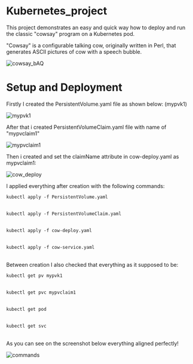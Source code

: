 # Kubernetes_project

This project demonstrates an easy and quick way how to deploy and run the classic "cowsay" program on a Kubernetes pod.

"Cowsay" is a configurable talking cow, originally written in Perl, that generates ASCII pictures of cow with a speech bubble.

![cowsay_bAQ](https://github.com/DDanielcoding/Kubernetes_project/assets/155651525/621591bd-f212-4aae-a651-d41a07efaaec)

# Setup and Deployment


Firstly I created the PersistentVolume.yaml file as shown below: (mypvk1)

![mypvk1](https://github.com/DDanielcoding/Kubernetes_project/assets/155651525/dcee0be6-da47-4ea2-89d2-96a76bcade75)



After that i created PersistentVolumeClaim.yaml file with name of "mypvclaim1"

![mypvclaim1](https://github.com/DDanielcoding/Kubernetes_project/assets/155651525/3d26172e-4de9-4152-a86e-0c97be571bcf)



Then i created and set the claimName attribute in cow-deploy.yaml as mypvclaim1:

![cow_deploy](https://github.com/DDanielcoding/Kubernetes_project/assets/155651525/25996fa8-0ddb-4df1-82c6-00b0c8da042c)



I applied everything after creation with the following commands:

<code>kubectl apply -f PersistentVolume.yaml</code><br><br>

<code>kubectl apply -f PersistentVolumeClaim.yaml</code><br><br>

<code>kubectl apply -f cow-deploy.yaml</code><br><br>

<code>kubectl apply -f cow-service.yaml</code><br><br>

Between creation I also checked that everything as it supposed to be:

<code>kubectl get pv mypvk1</code><br><br>

<code>kubectl get pvc mypvclaim1</code><br><br>

<code>kubectl get pod</code><br><br>

<code>kubectl get svc</code><br><br>

As you can see on the screenshot below everything aligned perfectly!

![commands](https://github.com/DDanielcoding/Kubernetes_project/assets/155651525/f116e45e-7fe5-4f30-9232-e9f7993a793c)
